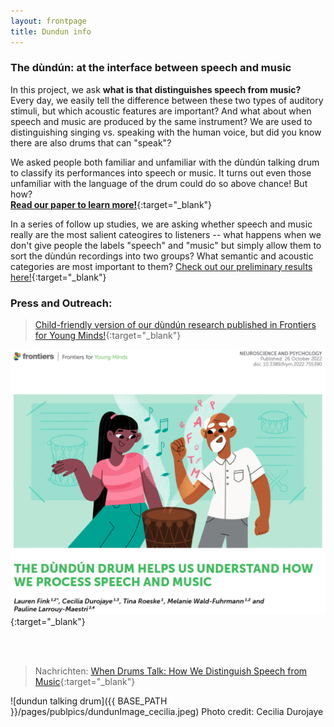```yaml
---
layout: frontpage
title: Dundun info
---
```

### The dùndún: at the interface between speech and music 

In this project, we ask **what is that distinguishes speech from music?**   
Every day, we easily tell the difference between these two types of auditory stimuli, but which acoustic features are important? And what about when speech and music are produced by the same instrument? We are used to distinguishing singing vs. speaking with the human voice, but did you know there are also drums that can "speak"?   

We asked people both familiar and unfamiliar with the dùndún talking drum to classify its performances into speech or music. It turns out even those unfamiliar with the language of the drum could do so above chance! But how?  
[**Read our paper to learn more!**](https://doi.org/10.3389/fpsyg.2021.652673){:target="_blank"}   

In a series of follow up studies, we are asking whether speech and music really are the most salient cateogires to listeners -- what happens when we don't give people the labels "speech" and "music" but simply allow them to sort the dùndún recordings into two groups? What semantic and acoustic categories are most important to them? [Check out our preliminary results here!](https://lkfink.github.io/assets/dundunSAB_newTemplate.pdf){:target="_blank"}



### Press and Outreach: 

> [Child-friendly version of our dùndún research published in Frontiers for Young Minds!](https://doi.org/10.3389/frym.2022.755390){:target="_blank"}

[![image](../../assets/publpics/dundunKids_cover.png)](https://doi.org/10.3389/frym.2022.755390){:target="_blank"}

<br>
<br>

> Nachrichten: [When Drums Talk: How We Distinguish Speech from Music](https://nachrichten.idw-online.de/2021/07/13/when-drums-talk-how-we-distinguish-speech-from-music/){:target="_blank"}

![dundun talking drum]({{ BASE_PATH }}/pages/publpics/dundunImage_cecilia.jpeg) 
Photo credit: Cecilia Durojaye

<br>
<br>


